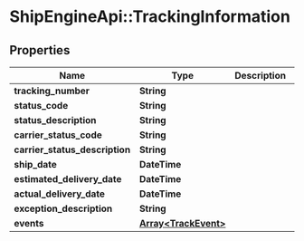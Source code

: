 # ShipEngineApi::TrackingInformation

## Properties
Name | Type | Description | Notes
------------ | ------------- | ------------- | -------------
**tracking_number** | **String** |  | [optional] 
**status_code** | **String** |  | [optional] 
**status_description** | **String** |  | [optional] 
**carrier_status_code** | **String** |  | [optional] 
**carrier_status_description** | **String** |  | [optional] 
**ship_date** | **DateTime** |  | [optional] 
**estimated_delivery_date** | **DateTime** |  | [optional] 
**actual_delivery_date** | **DateTime** |  | [optional] 
**exception_description** | **String** |  | [optional] 
**events** | [**Array&lt;TrackEvent&gt;**](TrackEvent.md) |  | [optional] 


